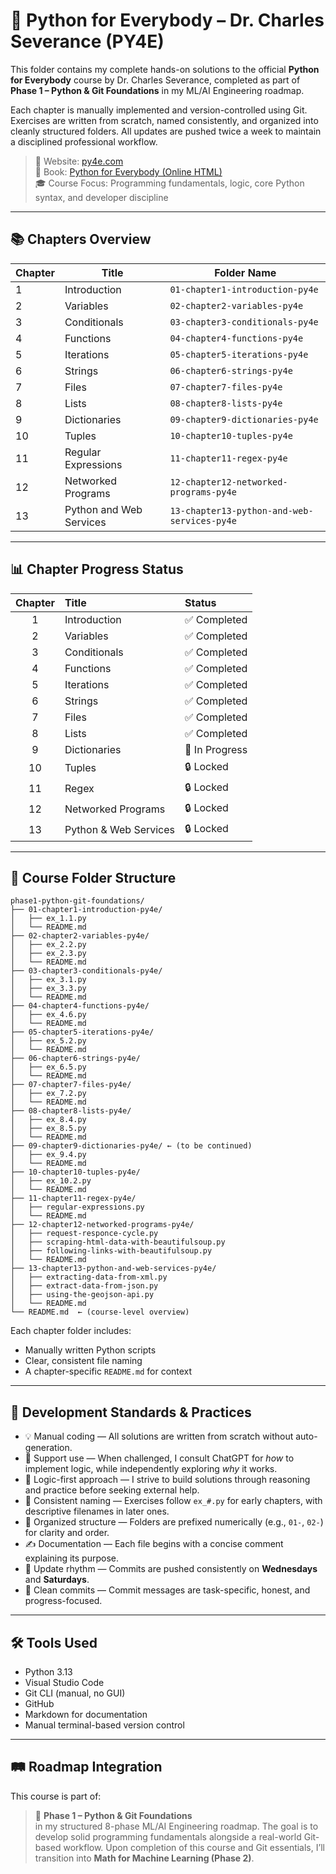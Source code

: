 # 📘 Python for Everybody – Dr. Charles Severance (PY4E)

This folder contains my complete hands-on solutions to the official **Python for Everybody** course by Dr. Charles Severance, completed as part of **Phase 1 – Python & Git Foundations** in my ML/AI Engineering roadmap.

Each chapter is manually implemented and version-controlled using Git. Exercises are written from scratch, named consistently, and organized into cleanly structured folders. All updates are pushed twice a week to maintain a disciplined professional workflow.

> 🔗 Website: [py4e.com](https://www.py4e.com)  
> 📘 Book: [Python for Everybody (Online HTML)](https://www.py4e.com/html3)  
> 🎓 Course Focus: Programming fundamentals, logic, core Python syntax, and developer discipline

---

## 📚 Chapters Overview

| Chapter | Title                     | Folder Name                                  |
|---------|---------------------------|----------------------------------------------|
| 1       | Introduction              | `01-chapter1-introduction-py4e`              |
| 2       | Variables                 | `02-chapter2-variables-py4e`                 |
| 3       | Conditionals              | `03-chapter3-conditionals-py4e`              |
| 4       | Functions                 | `04-chapter4-functions-py4e`                 |
| 5       | Iterations                | `05-chapter5-iterations-py4e`                |
| 6       | Strings                   | `06-chapter6-strings-py4e`                   |
| 7       | Files                     | `07-chapter7-files-py4e`                     |
| 8       | Lists                     | `08-chapter8-lists-py4e`                     |
| 9       | Dictionaries              | `09-chapter9-dictionaries-py4e`              |
| 10      | Tuples                    | `10-chapter10-tuples-py4e`                   |
| 11      | Regular Expressions       | `11-chapter11-regex-py4e`                    |
| 12      | Networked Programs        | `12-chapter12-networked-programs-py4e`       |
| 13      | Python and Web Services   | `13-chapter13-python-and-web-services-py4e`  |

---

## 📊 Chapter Progress Status

| Chapter | Title                   | Status         |
|:-------:|:------------------------|:---------------|
|   1     | Introduction            | ✅ Completed   |
|   2     | Variables               | ✅ Completed   |
|   3     | Conditionals            | ✅ Completed   |
|   4     | Functions               | ✅ Completed   |
|   5     | Iterations              | ✅ Completed   |
|   6     | Strings                 | ✅ Completed   | 
|   7     | Files                   | ✅ Completed   |
|   8     | Lists                   | ✅ Completed   |
|   9     | Dictionaries            | 🚧 In Progress |
|  10     | Tuples                  | 🔒 Locked      |
|  11     | Regex                   | 🔒 Locked      |
|  12     | Networked Programs      | 🔒 Locked      |
|  13     | Python & Web Services   | 🔒 Locked      |

---

## 🧱 Course Folder Structure

```
phase1-python-git-foundations/
├── 01-chapter1-introduction-py4e/
│   ├── ex_1.1.py
│   └── README.md
├── 02-chapter2-variables-py4e/
│   ├── ex_2.2.py
│   ├── ex_2.3.py
│   └── README.md
├── 03-chapter3-conditionals-py4e/
│   ├── ex_3.1.py
│   ├── ex_3.3.py
│   └── README.md
├── 04-chapter4-functions-py4e/
│   ├── ex_4.6.py
│   └── README.md
├── 05-chapter5-iterations-py4e/ 
│   ├── ex_5.2.py
│   └── README.md
├── 06-chapter6-strings-py4e/   
│   ├── ex_6.5.py
│   └── README.md
├── 07-chapter7-files-py4e/
│   ├── ex_7.2.py
│   └── README.md
├── 08-chapter8-lists-py4e/
│   ├── ex_8.4.py
│   ├── ex_8.5.py
│   └── README.md
├── 09-chapter9-dictionaries-py4e/ ← (to be continued) 
│   ├── ex_9.4.py
│   └── README.md
├── 10-chapter10-tuples-py4e/
│   ├── ex_10.2.py
│   └── README.md
├── 11-chapter11-regex-py4e/
│   ├── regular-expressions.py
│   └── README.md
├── 12-chapter12-networked-programs-py4e/
│   ├── request-responce-cycle.py
│   ├── scraping-html-data-with-beautifulsoup.py
│   ├── following-links-with-beautifulsoup.py
│   └── README.md
├── 13-chapter13-python-and-web-services-py4e/
│   ├── extracting-data-from-xml.py
│   ├── extract-data-from-json.py
│   ├── using-the-geojson-api.py
│   └── README.md
└── README.md  ← (course-level overview)

```

Each chapter folder includes:
- Manually written Python scripts
- Clear, consistent file naming
- A chapter-specific `README.md` for context

---

## 🧭 Development Standards & Practices

- 💡 Manual coding — All solutions are written from scratch without auto-generation.
- 🤝 Support use — When challenged, I consult ChatGPT for *how* to implement logic, while independently exploring *why* it works.
- 🧠 Logic-first approach — I strive to build solutions through reasoning and practice before seeking external help.
- 🧪 Consistent naming — Exercises follow `ex_#.py` for early chapters, with descriptive filenames in later ones.
- 📁 Organized structure — Folders are prefixed numerically (e.g., `01-`, `02-`) for clarity and order.
- ✍️ Documentation — Each file begins with a concise comment explaining its purpose.
- 🔄 Update rhythm — Commits are pushed consistently on **Wednesdays** and **Saturdays**.
- 📌 Clean commits — Commit messages are task-specific, honest, and progress-focused.

---

## 🛠️ Tools Used

- Python 3.13  
- Visual Studio Code  
- Git CLI (manual, no GUI)  
- GitHub  
- Markdown for documentation  
- Manual terminal-based version control

---

## 🛤️ Roadmap Integration

This course is part of:

> 🔸 **Phase 1 – Python & Git Foundations**  
in my structured 8-phase ML/AI Engineering roadmap. The goal is to develop solid programming fundamentals alongside a real-world Git-based workflow. Upon completion of this course and Git essentials, I’ll transition into **Math for Machine Learning (Phase 2)**.
